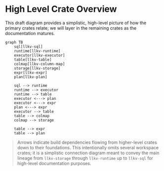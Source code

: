 # High Level Crate Overview

This draft diagram provides a simplistic, high-level picture of how the primary crates relate; we will layer in the remaining crates as the documentation matures.

```mermaid
graph TB
    sql[llkv-sql]
    runtime[llkv-runtime]
    executor[llkv-executor]
    table[llkv-table]
    colmap[llkv-column-map]
    storage[llkv-storage]
    expr[llkv-expr]
    plan[llkv-plan]

    sql --> runtime
    runtime --> executor
    runtime --> table
    executor <---> plan
    executor <---> expr
    plan <---> expr
    executor --> table
    table --> colmap
    colmap --> storage

    table --> expr
    table --> plan
```

> Arrows indicate build dependencies flowing from higher-level crates down to their foundations. This intentionally omits several workspace crates; it is a simplistic connection diagram meant to convey the main lineage from `llkv-storage` through `llkv-runtime` up to `llkv-sql` for high-level documentation purposes.
